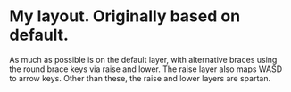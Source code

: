 # My layout. Originally based on default.

As much as possible is on the default layer, with alternative braces using the
round brace keys via raise and lower. The raise layer also maps WASD to arrow
keys. Other than these, the raise and lower layers are spartan.
